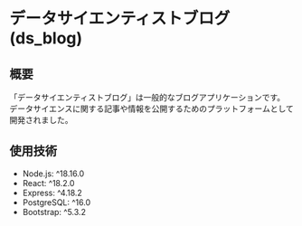 # データサイエンティストブログ (ds_blog)

## 概要
「データサイエンティストブログ」は一般的なブログアプリケーションです。
データサイエンスに関する記事や情報を公開するためのプラットフォームとして開発されました。

## 使用技術
- Node.js: ^18.16.0
- React: ^18.2.0
- Express: ^4.18.2
- PostgreSQL: ^16.0
- Bootstrap: ^5.3.2
